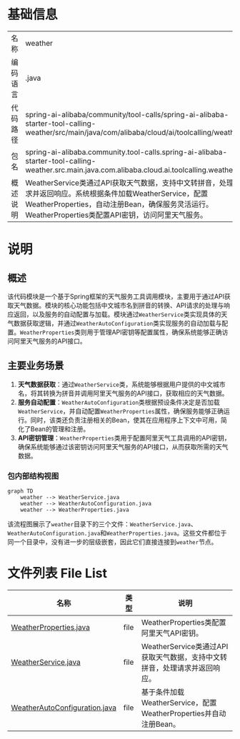 # 基础信息

|      |      |
|------|------|
| 名称 | weather |
| 编码语言 | .java |
| 代码路径 | spring-ai-alibaba/community/tool-calls/spring-ai-alibaba-starter-tool-calling-weather/src/main/java/com/alibaba/cloud/ai/toolcalling/weather |
| 包名 | spring-ai-alibaba.community.tool-calls.spring-ai-alibaba-starter-tool-calling-weather.src.main.java.com.alibaba.cloud.ai.toolcalling.weather |
| 概述说明 | WeatherService类通过API获取天气数据，支持中文转拼音，处理请求并返回响应。系统根据条件加载WeatherService，配置WeatherProperties，自动注册Bean，确保服务灵活运行。WeatherProperties类配置API密钥，访问阿里天气服务。 |

# 说明

## 概述
该代码模块是一个基于Spring框架的天气服务工具调用模块，主要用于通过API获取天气数据。模块的核心功能包括中文城市名到拼音的转换、API请求的处理与响应返回，以及服务的自动配置与加载。模块通过`WeatherService`类实现具体的天气数据获取逻辑，并通过`WeatherAutoConfiguration`类实现服务的自动加载与配置。`WeatherProperties`类则用于管理API密钥等配置属性，确保系统能够正确访问阿里天气服务的API接口。

## 主要业务场景
1. **天气数据获取**：通过`WeatherService`类，系统能够根据用户提供的中文城市名，将其转换为拼音并调用阿里天气服务的API接口，获取相应的天气数据。
2. **服务自动配置**：`WeatherAutoConfiguration`类根据预设条件决定是否加载`WeatherService`，并自动配置`WeatherProperties`属性，确保服务能够正确运行。同时，该类还负责注册相关的Bean，使其在应用程序上下文中可用，简化了Bean的管理和注册。
3. **API密钥管理**：`WeatherProperties`类用于配置阿里天气工具调用的API密钥，确保系统能够通过该密钥访问阿里天气服务的API接口，从而获取所需的天气数据。


### 包内部结构视图

```mermaid
graph TD
    weather --> WeatherService.java
    weather --> WeatherAutoConfiguration.java
    weather --> WeatherProperties.java
```

该流程图展示了`weather`目录下的三个文件：`WeatherService.java`、`WeatherAutoConfiguration.java`和`WeatherProperties.java`。这些文件都位于同一个目录中，没有进一步的层级嵌套，因此它们直接连接到`weather`节点。

# 文件列表 File List

| 名称   | 类型  | 说明 |
|-------|------|-------------|
| [WeatherProperties.java](WeatherProperties.md) | file | WeatherProperties类配置阿里天气API密钥。 |
| [WeatherService.java](WeatherService.md) | file | WeatherService类通过API获取天气数据，支持中文转拼音，处理请求并返回响应。 |
| [WeatherAutoConfiguration.java](WeatherAutoConfiguration.md) | file | 基于条件加载WeatherService，配置WeatherProperties并自动注册Bean。 |



